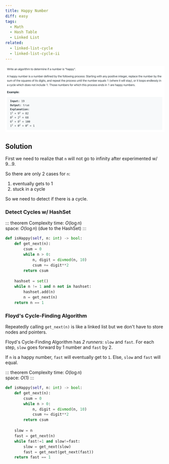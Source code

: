 ```yaml
---
title: Happy Number
diff: easy
tags:
  - Math
  - Hash Table
  - Linked List
related:
  - linked-list-cycle
  - linked-list-cycle-ii
---
```


<img class="medium-zoom" src="/algo/happy-number.png" alt="https://leetcode.com/problems/happy-number">

## Solution

First we need to realize that `n` will not go to infinity after experimented w/ $9...9$.

So there are only 2 cases for `n`:

1. eventually gets to 1
2. stuck in a cycle

So we need to detect if there is a cycle.

### Detect Cycles w/ HashSet

::: theorem Complexity
time: $O(\log n)$  
space: $O(\log n)$ (due to the HashSet)
:::

```py
def isHappy(self, n: int) -> bool:
    def get_next(n):
        csum = 0
        while n > 0:
            n, digit = divmod(n, 10)
            csum += digit**2
        return csum

    hashset = set()
    while n != 1 and n not in hashset:
        hashset.add(n)
        n = get_next(n)
    return n == 1
```

### Floyd's Cycle-Finding Algorithm

Repeatedly calling `get_next(n)` is like a linked list but we don't have to store nodes and pointers.

Floyd's Cycle-Finding Algorithm has _2 runners_: `slow` and `fast`. For each step, `slow` goes forward by 1 number and `fast` by 2.

If `n` is a happy number, `fast` will eventually get to `1`. Else, `slow` and `fast` will equal.

::: theorem Complexity
time: $O(\log n)$  
space: $O(1)$
:::

```py
def isHappy(self, n: int) -> bool:
    def get_next(n):
        csum = 0
        while n > 0:
            n, digit = divmod(n, 10)
            csum += digit**2
        return csum

    slow = n
    fast = get_next(n)
    while fast!=1 and slow!=fast:
        slow = get_next(slow)
        fast = get_next(get_next(fast))
    return fast == 1
```
